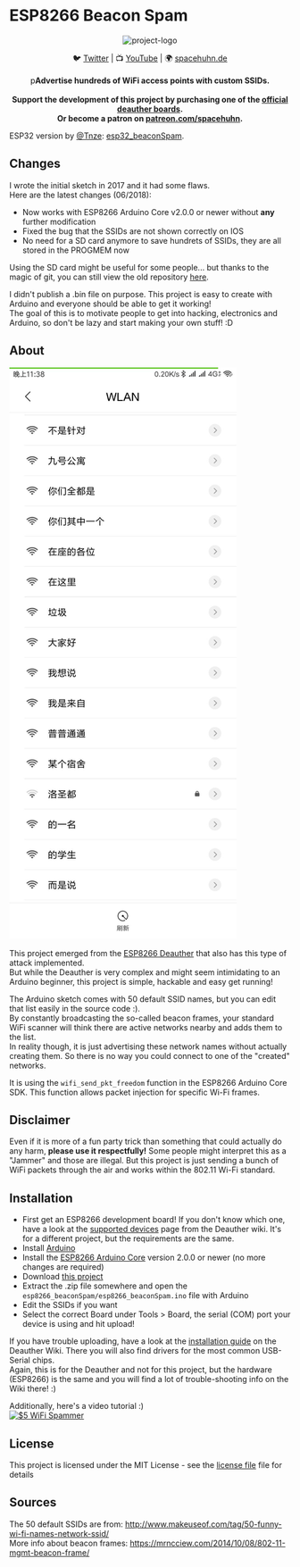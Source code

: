# ESP8266 Beacon Spam


<p align="center"><img alt="project-logo" width="300" src="https://raw.githubusercontent.com/spacehuhn/esp8266_beaconSpam/master/img/beacon_spam.png"></p>
 
<p align="center">
🐦 <a href="https://twitter.com/spacehuhn">Twitter</a>
| 📺 <a href="https://www.youtube.com/channel/UCFmjA6dnjv-phqrFACyI8tw">YouTube</a>
| 🌍 <a href="https://spacehuhn.de">spacehuhn.de</a><br/>
<br>
p<b>Advertise hundreds of WiFi access points with custom SSIDs.<br>
<br>
Support the development of this project by purchasing one of the <a href="https://github.com/spacehuhn/esp8266_deauther/wiki/Supported-Devices">official deauther boards</a>.<br/>Or become a patron on <a href="https://patreon.com/spacehuhn" target="_blank">patreon.com/spacehuhn</a>.</b>
</p>

ESP32 version by [@Tnze](https://github.com/Tnze): [esp32_beaconSpam](https://github.com/Tnze/esp32_beaconSpam).  

## Changes

I wrote the initial sketch in 2017 and it had some flaws.  
Here are the latest changes (06/2018):  
- Now works with ESP8266 Arduino Core v2.0.0 or newer without **any** further modification
- Fixed the bug that the SSIDs are not shown correctly on IOS
- No need for a SD card anymore to save hundrets of SSIDs, they are all stored in the PROGMEM now

Using the SD card might be useful for some people... but thanks to the magic of git, you can still view the old repository [here](https://github.com/spacehuhn/esp8266_beaconSpam/tree/v1.0). 

I didn't publish a .bin file on purpose. This project is easy to create with Arduino and everyone should be able to get it working!  
The goal of this is to motivate people to get into hacking, electronics and Arduino, so don't be lazy and start making your own stuff! :D

## About

![network scanner](https://raw.githubusercontent.com/spacehuhn/esp8266_beaconSpam/master/img/networkscanner.jpg)

This project emerged from the [ESP8266 Deauther](https://github.com/spacehuhn/esp8266_deauther) that also has this type of attack implemented.  
But while the Deauther is very complex and might seem intimidating to an Arduino beginner, this project is simple, hackable and easy get running!  

The Arduino sketch comes with 50 default SSID names, but you can edit that list easily in the source code :).  
By constantly broadcasting the so-called beacon frames, your standard WiFi scanner will think there are active networks nearby and adds them to the list.  
In reality though, it is just advertising these network names without actually creating them. So there is no way you could connect to one of the "created" networks.  

It is using the `wifi_send_pkt_freedom` function in the ESP8266 Arduino Core SDK. This function allows packet injection for specific Wi-Fi frames.  

## Disclaimer

Even if it is more of a fun party trick than something that could actually do any harm, **please use it respectfully!**
Some people might interpret this as a "Jammer" and those are illegal. But this project is just sending a bunch of WiFi packets through the air and works within the 802.11 Wi-Fi standard.

## Installation

- First get an ESP8266 development board! If you don't know which one, have a look at the [supported devices](https://github.com/spacehuhn/esp8266_deauther/wiki/Supported-Devices) page from the Deauther wiki. It's for a different project, but the requirements are the same.
- Install [Arduino](https://www.arduino.cc/en/Main/software)
- Install the [ESP8266 Arduino Core](https://github.com/esp8266/Arduino#installing-with-boards-manager) version 2.0.0 or newer (no more changes are required)
- Download [this project](https://github.com/spacehuhn/esp8266_beaconSpam/archive/master.zip)
- Extract the .zip file somewhere and open the `esp8266_beaconSpam/esp8266_beaconSpam.ino` file with Arduino
- Edit the SSIDs if you want
- Select the correct Board under Tools > Board, the serial (COM) port your device is using and hit upload!

If you have trouble uploading, have a look at the [installation guide](https://github.com/spacehuhn/esp8266_deauther/wiki/Installation#drivers-and-com-port) on the Deauther Wiki. There you will also find drivers for the most common USB-Serial chips.  
Again, this is for the Deauther and not for this project, but the hardware (ESP8266) is the same and you will find a lot of trouble-shooting info on the Wiki there! :)  

Additionally, here's a video tutorial :)  
[![$5 WiFi Spammer](https://img.youtube.com/vi/Zq7QNpPxCqE/0.jpg)](https://www.youtube.com/watch?v=Zq7QNpPxCqE)

## License

This project is licensed under the MIT License - see the [license file](LICENSE) file for details

## Sources
 
The 50 default SSIDs are from: http://www.makeuseof.com/tag/50-funny-wi-fi-names-network-ssid/  
More info about beacon frames: https://mrncciew.com/2014/10/08/802-11-mgmt-beacon-frame/  

